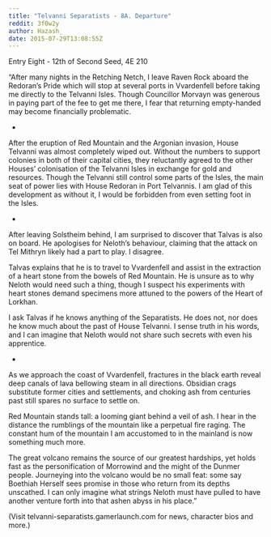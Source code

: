 ```yaml
---
title: "Telvanni Separatists - 8A. Departure"
reddit: 3f0w2y
author: Hazash_
date: 2015-07-29T13:08:55Z
---
```


Entry Eight - 12th of Second Seed, 4E 210

“After many nights in the Retching Netch, I leave Raven Rock aboard the Redoran’s Pride which will stop at several ports in Vvardenfell before taking me directly to the Telvanni Isles. Though Councillor Morvayn was generous in paying part of the fee to get me there, I fear that returning empty-handed may become financially problematic.

*

After the eruption of Red Mountain and the Argonian invasion, House Telvanni was almost completely wiped out. Without the numbers to support colonies in both of their capital cities, they reluctantly agreed to the other Houses’ colonisation of the Telvanni Isles in exchange for gold and resources. Though the Telvanni still control some parts of the Isles, the main seat of power lies with House Redoran in Port Telvannis. I am glad of this development as without it, I would be forbidden from even setting foot in the Isles.

*

After leaving Solstheim behind, I am surprised to discover that Talvas is also on board. He apologises for Neloth’s behaviour, claiming that the attack on Tel Mithryn likely had a part to play. I disagree.

Talvas explains that he is to travel to Vvardenfell and assist in the extraction of a heart stone from the bowels of Red Mountain. He is unsure as to why Neloth would need such a thing, though I suspect his experiments with heart stones demand specimens more attuned to the powers of the Heart of Lorkhan.

I ask Talvas if he knows anything of the Separatists. He does not, nor does he know much about the past of House Telvanni. I sense truth in his words, and I can imagine that Neloth would not share such secrets with even his apprentice.

*

As we approach the coast of Vvardenfell, fractures in the black earth reveal deep canals of lava bellowing steam in all directions. Obsidian crags substitute former cities and settlements, and choking ash from centuries past still spares no surface to settle on.

Red Mountain stands tall: a looming giant behind a veil of ash. I hear in the distance the rumblings of the mountain like a perpetual fire raging. The constant hum of the mountain I am accustomed to in the mainland is now something much more.

The great volcano remains the source of our greatest hardships, yet holds fast as the personification of Morrowind and the might of the Dunmer people. Journeying into the volcano would be no small feat: some say Boethiah Herself sees promise in those who return from its depths unscathed. I can only imagine what strings Neloth must have pulled to have another venture forth into that ashen abyss in his place.”

(Visit telvanni-separatists.gamerlaunch.com for news, character bios and more.)
